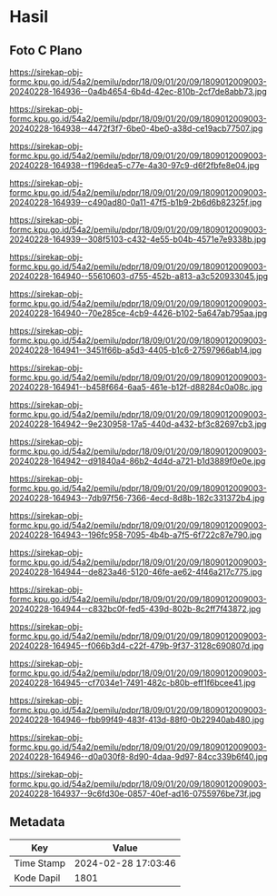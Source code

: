 # Hasil

## Foto C Plano

https://sirekap-obj-formc.kpu.go.id/54a2/pemilu/pdpr/18/09/01/20/09/1809012009003-20240228-164936--0a4b4654-6b4d-42ec-810b-2cf7de8abb73.jpg

https://sirekap-obj-formc.kpu.go.id/54a2/pemilu/pdpr/18/09/01/20/09/1809012009003-20240228-164938--4472f3f7-6be0-4be0-a38d-ce19acb77507.jpg

https://sirekap-obj-formc.kpu.go.id/54a2/pemilu/pdpr/18/09/01/20/09/1809012009003-20240228-164938--f196dea5-c77e-4a30-97c9-d6f2fbfe8e04.jpg

https://sirekap-obj-formc.kpu.go.id/54a2/pemilu/pdpr/18/09/01/20/09/1809012009003-20240228-164939--c490ad80-0a11-47f5-b1b9-2b6d6b82325f.jpg

https://sirekap-obj-formc.kpu.go.id/54a2/pemilu/pdpr/18/09/01/20/09/1809012009003-20240228-164939--308f5103-c432-4e55-b04b-4571e7e9338b.jpg

https://sirekap-obj-formc.kpu.go.id/54a2/pemilu/pdpr/18/09/01/20/09/1809012009003-20240228-164940--55610603-d755-452b-a813-a3c520933045.jpg

https://sirekap-obj-formc.kpu.go.id/54a2/pemilu/pdpr/18/09/01/20/09/1809012009003-20240228-164940--70e285ce-4cb9-4426-b102-5a647ab795aa.jpg

https://sirekap-obj-formc.kpu.go.id/54a2/pemilu/pdpr/18/09/01/20/09/1809012009003-20240228-164941--3451f66b-a5d3-4405-b1c6-27597966ab14.jpg

https://sirekap-obj-formc.kpu.go.id/54a2/pemilu/pdpr/18/09/01/20/09/1809012009003-20240228-164941--b458f664-6aa5-461e-b12f-d88284c0a08c.jpg

https://sirekap-obj-formc.kpu.go.id/54a2/pemilu/pdpr/18/09/01/20/09/1809012009003-20240228-164942--9e230958-17a5-440d-a432-bf3c82697cb3.jpg

https://sirekap-obj-formc.kpu.go.id/54a2/pemilu/pdpr/18/09/01/20/09/1809012009003-20240228-164942--d91840a4-86b2-4d4d-a721-b1d3889f0e0e.jpg

https://sirekap-obj-formc.kpu.go.id/54a2/pemilu/pdpr/18/09/01/20/09/1809012009003-20240228-164943--7db97f56-7366-4ecd-8d8b-182c331372b4.jpg

https://sirekap-obj-formc.kpu.go.id/54a2/pemilu/pdpr/18/09/01/20/09/1809012009003-20240228-164943--196fc958-7095-4b4b-a7f5-6f722c87e790.jpg

https://sirekap-obj-formc.kpu.go.id/54a2/pemilu/pdpr/18/09/01/20/09/1809012009003-20240228-164944--de823a46-5120-46fe-ae62-4f46a217c775.jpg

https://sirekap-obj-formc.kpu.go.id/54a2/pemilu/pdpr/18/09/01/20/09/1809012009003-20240228-164944--c832bc0f-fed5-439d-802b-8c2ff7f43872.jpg

https://sirekap-obj-formc.kpu.go.id/54a2/pemilu/pdpr/18/09/01/20/09/1809012009003-20240228-164945--f066b3d4-c22f-479b-9f37-3128c690807d.jpg

https://sirekap-obj-formc.kpu.go.id/54a2/pemilu/pdpr/18/09/01/20/09/1809012009003-20240228-164945--cf7034e1-7491-482c-b80b-eff1f6bcee41.jpg

https://sirekap-obj-formc.kpu.go.id/54a2/pemilu/pdpr/18/09/01/20/09/1809012009003-20240228-164946--fbb99f49-483f-413d-88f0-0b22940ab480.jpg

https://sirekap-obj-formc.kpu.go.id/54a2/pemilu/pdpr/18/09/01/20/09/1809012009003-20240228-164946--d0a030f8-8d90-4daa-9d97-84cc339b6f40.jpg

https://sirekap-obj-formc.kpu.go.id/54a2/pemilu/pdpr/18/09/01/20/09/1809012009003-20240228-164937--9c6fd30e-0857-40ef-ad16-0755976be73f.jpg


## Metadata

| Key        | Value               |
| ---------- | ------------------- |
| Time Stamp | 2024-02-28 17:03:46 |
| Kode Dapil | 1801                |



